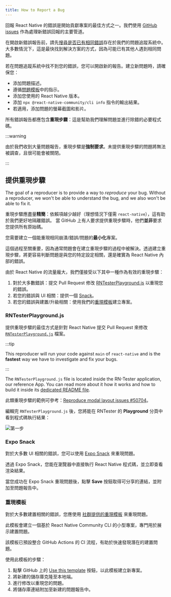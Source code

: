 ```yaml
---
title: How to Report a Bug
---
```


回報 React Native 的錯誤是開始貢獻專案的最佳方式之一。我們使用 [GitHub issues](https://github.com/facebook/react-native/issues) 作為處理新錯誤回報的主要管道。

在開啟新錯誤報告前，請先[搜尋是否已有相同錯誤](https://github.com/facebook/react-native/issues?q=sort%3Aupdated-desc%20is%3Aissue)存在於我們的問題追蹤系統中。大多數情況下，這是最快找到解決方案的方式，因為可能已有其他人遇到相同問題。

若在問題追蹤系統中找不到您的錯誤，您可以開啟新的報告。建立新問題時，請確保您：

- 添加問題描述。
- 遵循[問題模板](https://github.com/facebook/react-native/issues/new?template=bug_report.yml)中的指示。
- 添加您使用的 React Native 版本。
- 添加 `npx @react-native-community/cli info` 指令的輸出結果。
- 若適用，添加問題的螢幕截圖和影片。

所有錯誤報告都應包含**重現步驟**：這是幫助我們理解問題並進行除錯的必要程式碼。

:::warning

由於我們收到大量問題報告，重現步驟是**強制要求**。未提供重現步驟的問題將無法被調查，且很可能會被關閉。

:::

## 提供重現步驟

The goal of a reproducer is to provide a way to _reproduce_ your bug. Without a reproducer, we won't be able to understand the bug, and we also won't be able to fix it.

重現步驟應盡量**精簡**：依賴項越少越好（理想情況下僅需 `react-native`），這有助於我們更好地隔離錯誤。
當 GitHub 上有人要求提供重現步驟時，他們**並非**要求您提供所有原始碼。

您需要建立一個能重現相同崩潰/錯誤/問題的**最小化**專案。

這個過程至關重要，因為通常問題會在建立重現步驟的過程中被解決。透過建立重現步驟，將更容易判斷問題是與您的特定設定相關，還是確實為 React Native 內部的錯誤。

由於 React Native 的流量龐大，我們僅接受以下其中一種作為有效的重現步驟：

1. 對於大多數錯誤：提交 Pull Request 修改 [RNTesterPlayground.js](https://github.com/facebook/react-native/blob/main/packages/rn-tester/js/examples/Playground/RNTesterPlayground.js) 以重現您的錯誤。
2. 若您的錯誤與 UI 相關：提供一個 [Snack](https://snack.expo.dev)。
3. 若您的錯誤與建置/升級相關：使用我們的[重現模板](https://github.com/react-native-community/reproducer-react-native/generate)建立專案。

### RNTesterPlayground.js

提供重現步驟的最佳方式是針對 React Native 提交 Pull Request 來修改 [`RNTesterPlayground.js`](https://github.com/facebook/react-native/blob/main/packages/rn-tester/js/examples/Playground/RNTesterPlayground.js) 檔案。

:::tip

This reproducer will run your code against `main` of `react-native` and is the **fastest** way we have to investigate and fix your bugs.

:::

The `RNTesterPlayground.js` file is located inside the RN-Tester application, our reference App. You can read more about it how it works and how to build it inside its [dedicated README file](https://github.com/facebook/react-native/blob/main/packages/rn-tester/README.md).

此類重現步驟的範例可參考：[Reproduce modal layout issues #50704](https://github.com/facebook/react-native/pull/50704/)。

編輯完 `RNTesterPlayground.js` 後，您將能在 RNTester 的 **Playground** 分頁中看到程式碼執行結果：

![第一步](/docs/assets/RNTesterPlayground.png)

### Expo Snack

對於大多數 UI 相關的錯誤，您可以使用 [Expo Snack](https://snack.expo.dev/) 來重現問題。

透過 Expo Snack，您能在瀏覽器中直接執行 React Native 程式碼，並立即查看渲染結果。

當您成功在 Expo Snack 重現問題後，點擊 **Save** 按鈕取得可分享的連結，並附加至問題報告中。

### 重現模板

對於大多數建置相關的錯誤，您應使用 [社群提供的重現模板](https://github.com/react-native-community/reproducer-react-native) 來重現問題。

此模板會建立一個基於 React Native Community CLI 的小型專案，專門用於展示建置問題。

該模板已預設整合 GitHub Actions 的 CI 流程，有助於快速發現潛在的建置問題。

使用此模板的步驟：

1. 點擊 GitHub 上的 [Use this template](https://github.com/new?template_name=reproducer-react-native&template_owner=react-native-community) 按鈕，以此模板建立新專案。
2. 將新建的儲存庫克隆至本地端。
3. 進行修改以重現您的問題。
4. 將儲存庫連結附加至新建的問題報告中。